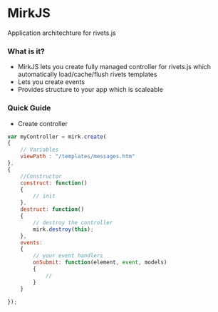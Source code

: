 # MirkJS #

Application architechture for rivets.js

### What is it? ###

* MirkJS lets you create fully managed controller for rivets.js which automatically load/cache/flush rivets templates
* Lets you create events
* Provides structure to your app which is scaleable

### Quick Guide ###

* Create controller

```js
var myController = mirk.create(
{
	// Variables
	viewPath : "/templates/messages.htm"
},
{
	//Constructor
	construct: function()
	{
		// init
	},
	destruct: function()
	{
		// destroy the controller
		mirk.destroy(this);
	},
	events:
	{
		// your event handlers
		onSubmit: function(element, event, models)
		{
			//
		}
	}
	
});
```